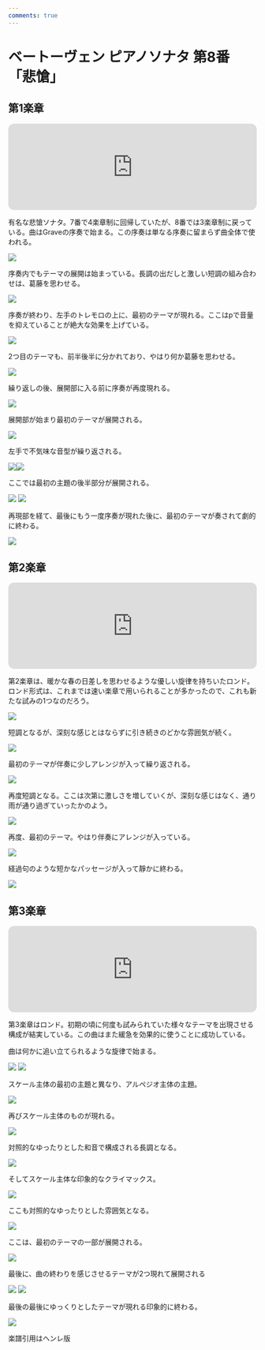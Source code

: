 ```yaml
---
comments: true
---
```


# ベートーヴェン ピアノソナタ 第8番「悲愴」

## 第1楽章

<iframe height="175" width="100%" title="Media player" src="https://embed.music.apple.com/us/album/piano-sonata-no-8-in-c-minor-op-13-pathetique-i-grave/937943891?i=937943917&amp;itscg=30200&amp;itsct=music_box_player&amp;ls=1&amp;app=music&amp;mttnsubad=937943917&amp;theme=auto" id="embedPlayer" style="border:0;border-radius:12px;width:100%;height:175px;max-width:660px" sandbox="allow-forms allow-popups allow-same-origin allow-scripts allow-top-navigation-by-user-activation" allow="autoplay *; encrypted-media *; clipboard-write"></iframe>

有名な悲愴ソナタ。7番で4楽章制に回帰していたが、8番では3楽章制に戻っている。曲はGraveの序奏で始まる。この序奏は単なる序奏に留まらず曲全体で使われる。

<img src="575.jpg">

序奏内でもテーマの展開は始まっている。長調の出だしと激しい短調の組み合わせは、葛藤を思わせる。

<img src="576.jpg">

序奏が終わり、左手のトレモロの上に、最初のテーマが現れる。ここはpで音量を抑えていることが絶大な効果を上げている。

<img src="579.jpg">

2つ目のテーマも、前半後半に分かれており、やはり何か葛藤を思わせる。

<img src="578.jpg">

繰り返しの後、展開部に入る前に序奏が再度現れる。

<img src="577.jpg">

展開部が始まり最初のテーマが展開される。

<img src="581.jpg">

左手で不気味な音型が繰り返される。

<div style="display: flex;">
<img src="580.jpg">
<img src="582.jpg">
</div>

ここでは最初の主題の後半部分が展開される。


<img src="584.jpg">
<img src="587.jpg">


再現部を経て、最後にもう一度序奏が現れた後に、最初のテーマが奏されて劇的に終わる。

<img src="588.jpg">

## 第2楽章

<iframe height="175" width="100%" title="Media player" src="https://embed.music.apple.com/us/album/piano-sonata-no-8-in-c-minor-op-13-pathetique-ii-adagio/937943891?i=937943918&amp;itscg=30200&amp;itsct=music_box_player&amp;ls=1&amp;app=music&amp;mttnsubad=937943918&amp;theme=auto" id="embedPlayer" style="border:0;border-radius:12px;width:100%;height:175px;max-width:660px" sandbox="allow-forms allow-popups allow-same-origin allow-scripts allow-top-navigation-by-user-activation" allow="autoplay *; encrypted-media *; clipboard-write"></iframe>

第2楽章は、暖かな春の日差しを思わせるような優しい旋律を持ちいたロンド。ロンド形式は、これまでは速い楽章で用いられることが多かったので、これも新たな試みの1つなのだろう。

<img src="593.jpg">

短調となるが、深刻な感じとはならずに引き続きのどかな雰囲気が続く。

<img src="589.jpg">

最初のテーマが伴奏に少しアレンジが入って繰り返される。

<img src="594.jpg">

再度短調となる。ここは次第に激しさを増していくが、深刻な感じはなく、通り雨が通り過ぎていったかのよう。

<img src="591.jpg">

再度、最初のテーマ。やはり伴奏にアレンジが入っている。

<img src="592.jpg">

経過句のような短かなパッセージが入って靜かに終わる。

<img src="590.jpg">

## 第3楽章

<iframe height="175" width="100%" title="Media player" src="https://embed.music.apple.com/us/album/piano-sonata-no-8-in-c-minor-op-13-pathetique-iii-rondo/937943891?i=937943919&amp;itscg=30200&amp;itsct=music_box_player&amp;ls=1&amp;app=music&amp;mttnsubad=937943919&amp;theme=auto" id="embedPlayer" style="border:0;border-radius:12px;width:100%;height:175px;max-width:660px" sandbox="allow-forms allow-popups allow-same-origin allow-scripts allow-top-navigation-by-user-activation" allow="autoplay *; encrypted-media *; clipboard-write"></iframe>

第3楽章はロンド。初期の頃に何度も試みられていた様々なテーマを出現させる構成が結実している。この曲はまた緩急を効果的に使うことに成功している。

曲は何かに追い立てられるような旋律で始まる。

<img src="597.jpg">

<img src="596.jpg">

スケール主体の最初の主題と異なり、アルペジオ主体の主題。

<img src="598.jpg">

再びスケール主体のものが現れる。

<img src="600.jpg">

対照的なゆったりとした和音で構成される長調となる。

<img src="595.jpg">

そしてスケール主体な印象的なクライマックス。

<img src="599.jpg">

ここも対照的なゆったりとした雰囲気となる。

<img src="603.jpg">

ここは、最初のテーマの一部が展開される。

<img src="605.jpg">

最後に、曲の終わりを感じさせるテーマが2つ現れて展開される

<img src="604.jpg">

<img src="602.jpg">

最後の最後にゆっくりとしたテーマが現れる印象的に終わる。

<img src="601.jpg">

楽譜引用はヘンレ版


